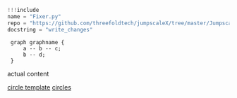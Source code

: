 

```python
!!!include
name = "Fixer.py"
repo = "https://github.com/threefoldtech/jumpscaleX/tree/master/Jumpscale/tools/fixer"
docstring = "write_changes"
```


```!!!dot
 graph graphname {
     a -- b -- c;
     b -- d;
 }
```

actual content

[circle template](threefoldfoundation:info_foundation(development):/docs/circles/circle_template.md)
[circles](threefoldfoundation:info_foundation(development):/docs/circles)
